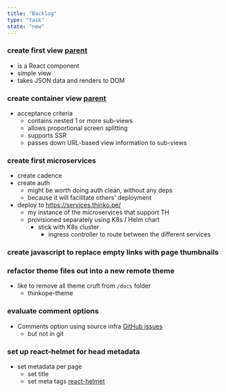 ```yaml
---
title: "Backlog"
type: "task"
state: "new"
---
```


### create first view [parent](user-story/user-can-view-a-thinkope)
+ is a React component
+ simple view
+ takes JSON data and renders to DOM

### create container view [parent](user-story/user-can-view-a-thinkope)
+ acceptance criteria
    + contains nested 1 or more sub-views
    + allows proportional screen splitting
    + supports SSR
    + passes down URL-based view information to sub-views

### create first microservices
+ create cadence
+ create auth
    + might be worth doing auth clean, without any deps
    + because it will facilitate others' deployment
+ deploy to https://services.thinko.pe/
    + my instance of the microservices that support TH
    + provisioned separately using K8s / Helm chart
        + stick with K8s cluster
            + ingress controller to route between the different services

### create javascript to replace empty links with page thumbnails

### refactor theme files out into a new remote theme
+ like to remove all theme cruft from `/docs` folder
    + thinkope-theme

### evaluate comment options
+ Comments option using source infra
[GitHub issues](https://aristath.github.io/blog/static-site-comments-using-github-issues-api)
    - but not in git

### set up react-helmet for head metadata
+ set metadata per page
    + set title
    + set meta tags
[react-helmet](https://www.npmjs.com/package/react-helmet)

